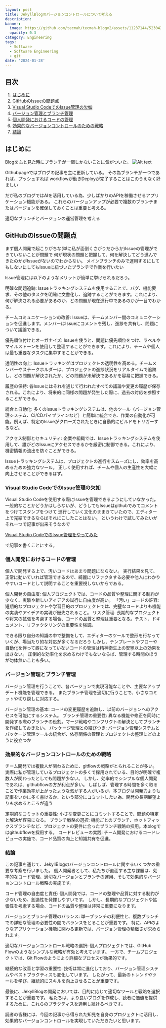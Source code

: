 ```yaml
---
layout: post
title: JekyllBlogのバージョンコントロールについて考える
description:
banner:
  image: https://github.com/tecmah/tecmah-blogv2/assets/11237144/523042e6-9331-4509-b69d-1aa6e1a3071f
  opacity: 0.3
category: Engineering
tags: 
  - Software
  - Software Engineering
  - git
date: '2024-01-28'
---
```

## 目次

1. [はじめに](#はじめに)
2. [GitHubのIssueの問題点](#githubのissueの問題点)
3. [Visual Studio CodeでのIssue管理の欠如](#visual-studio-codeでのissue管理の欠如)
4. [バージョン管理とブランチ管理](#バージョン管理とブランチ管理)
5. [個人開発におけるコードの管理](#個人開発におけるコードの管理)
6. [効果的なバージョンコントロールのための戦略](#効果的なバージョンコントロールのための戦略)
7. [結論](#結論)

## はじめに

Blogをふと見た時にブランチが一個しかないことに気がついた。
![Alt text](https://cdn.discordapp.com/attachments/1198133923855732756/1198435645664804974/image.webp?ex=65bee52b&is=65ac702b&hm=2890961980e647d49d1eb13de01b4b62dceb618d0d809992e44eee8801dedee9&)

Githubpageではブログの記事を主に更新している。
その為ブランチが一つであれば、プッシュすれば
workflowが動きDeployが完了することはこのうえなく好ましい

だが私のブログではAIを活用している為、少しばかりのAPIを稼働させるアプリケーション機能がある。
これらのバージョンアップが必要で複数のブランチまたはバージョンを確保しておくことは重要と考える。

適切なブランチとバージョンの運営管理を考える

## GitHubのIssueの問題点

まず個人開発で起こりがちな(単に私が面倒くさがりだからか)Issueの管理ができていないことが問題で
何が現状の問題と把握して、何を解決してどう進んできたのかがIssueがないのでわからない。
メインブランチのみで運用するにしてもしないにしてもIssueに紐づいたブランチで作業を行いたい

Issue管理には以下のようなメリットが簡単に挙げられるだろう。

明確な問題追跡: Issueトラッキングシステムを使用することで、バグ、機能要求、その他のタスクを明確に文書化し、追跡することができます。これにより、何が解決される必要があるのか、どの問題が現在進行中であるのかが一目でわかる。

チームコミュニケーションの改善: Issueは、チームメンバー間のコミュニケーションを促進します。メンバーはIssueにコメントを残し、進捗を共有し、問題について議論できる。

優先順位付けとオーガナイズ: Issueを使うと、問題に優先順位をつけ、ラベルやマイルストーンを使用して整理することができます。これにより、チームや個人は最も重要なタスクに集中することができる。

透明性の向上: Issueトラッキングはプロジェクトの透明性を高める。チームメンバーやステークホルダーは、プロジェクトの進捗状況をリアルタイムで追跡し、どの問題が解決されたか、どの問題が未解決であるかを容易に把握できる。

履歴の保持: 各Issueにはそれを通じて行われたすべての議論や変更の履歴が保存される。これにより、将来的に同様の問題が発生した際に、過去の対応を参照することができる。

統合と自動化: 多くのIssueトラッキングシステムは、他のツール（バージョン管理システム、CI/CDパイプラインなど）と簡単に統合でき、作業の自動化が可能。例えば、特定のIssueがクローズされたときに自動的にビルドをトリガーするなど。

アクセス制御とセキュリティ: 企業や組織では、Issueトラッキングシステムを使用して、誰がどのIssueにアクセスできるかを厳密に制御できる。これにより、機密情報の流出を防ぐことができる。

Issueトラッキングシステムは、プロジェクトの進行をスムーズにし、効率を高めるための強力なツール。
正しく使用すれば、チームや個人の生産性を大幅に向上させることができるはず。

### Visual Studio CodeでのIssue管理の欠如

Visual Studio Codeを使用する際にIssueを管理できるようにしていなかった。
一般的なことかどうかはしらないが、どうしてもIssueはgithubでみてコメントをつけてスタンプをつけて
進行していく文化のままきていたので、エディター上で完結できるならばそれにこしたことはない。
というわけで試してみたいがそれ一つで記事が出来そうなので

[Visual Studio CodeでのIssue管理をやってみた](Issue-management-in-Visual-Studio-Code)

で記事を書くことにする。

### 個人開発におけるコードの管理

個人で開発する上で、汚いコードはあまり問題にならない。
実行結果を見て、正常に動いていれば管理できるので、綺麗にリファクタする必要や他人にわかりやすいコードとして説明することを重要視しないからである。

個人開発の自由度: 個人プロジェクトでは、コードの品質や整理に関する制約が少なく、実験や新しいアイデアの試行に自由度が高い。
「汚い」コードの許容: 短期的なプロジェクトや学習目的のプロジェクトでは、完璧なコードよりも機能の実装やアイデアの実現が優先されること。
リスク管理: 長期的なプロジェクトや将来の拡張を考慮する場合、コードの品質と整理は重要となる。テスト、ドキュメント、リファクタリングの重要性を強調。

できる限り自分の知識の中で整備をして、エディターのツールで整形を行なっていくが、場当たり的な対応が多くなるだろう
しかし、テンプレートやフローや自動化を伴って癖になっていないコードの管理は精神衛生上の安寧以上の効果を出さない。
圧倒的な効率化を求めるわけでもないならば、管理する時間のほうが勿体無いことも多い。

### バージョン管理とブランチ管理

バージョン管理を行うことで、各バージョンで実現可能なことや、主要なアップデート機能を管理できる。
またブランチ管理を適切に行うことで、小さなコミットや切り戻しに対応する。

バージョン管理の基本: コードの変更履歴を追跡し、以前のバージョンへのアクセスを可能にするシステム。
ブランチ管理の重要性: 異なる機能や修正を同時に開発する際のブランチの役割。マージ戦略やコンフリクトの解決としてブランチを作成しておきたい。
パッケージ管理との結びつき: バージョン管理システムとパッケージ管理ツールの統合が、依存関係の管理とプロジェクトの整理にどのように役立つか

### 効果的なバージョンコントロールのための戦略

チーム開発では複数人が関わるために、gitflowの戦略がとられることが多い。
実際に私が管理しているプロジェクトの多くで採用されている、目的が明確で複数人が関わったとしても問題が少ない。
しかし、効率的でシンプルな個人開発であれば、githubflowの方が利点が多い。
しばしば、管理する時間を多く取ることで作業効率が上がったような気がする人がいるが、本ブログは開発力よりも
記事をいかに多く書けるか、という部分にコミットしたい為、開発の長期展望よりも求めるところが違う

定期的なコミットの重要性: 小さな変更ごとにコミットすることで、問題の特定と解決が容易になる。
ブランチ戦略の選択: 機能ごとのブランチ、ホットフィックスブランチなど、プロジェクトの要件に合ったブランチ戦略の採用。本blogではgithubflowを採用する。
コードレビューの実践: チーム開発におけるコードレビューの実施で、コード品質の向上と知識共有を促進。

### 結論

この記事を通じて、JekyllBlogのバージョンコントロールに関するいくつかの重要な考察を行いました。
個人開発者として、私たちが直面する主な課題は、効率的なコード管理、適切なバージョンとブランチの運用、そして効果的なバージョンコントロール戦略の実施です。

コード管理の自由度と責任: 個人開発では、コードの整理や品質に対する制約が少ないため、創造性を発揮しやすいです。
しかし、長期的なプロジェクトや拡張性を考慮する場合、コードの品質や整理は非常に重要になります。

バージョンとブランチ管理のバランス: 単一ブランチの利便性と、複数ブランチでの詳細な管理の必要性の間でバランスをとることが重要です。
特に、APIのようなアプリケーション機能に関わる更新では、バージョン管理の精緻さが求められます。

適切なバージョンコントロール戦略の選択: 個人プロジェクトでは、GitHub Flowのようなシンプルな戦略が有効と考えています。
一方で、チームプロジェクトでは、Git Flowのようにより詳細なプロセスが効果的です。

継続的な改善と学習の重要性: 技術は常に進化しており、バージョン管理システムやベストプラクティスも変化しています。
したがって、最新のトレンドやツールを学び、継続的にスキルを向上させることが重要です。

最後に、JekyllBlogの開発においては、目的に応じて適切なツールと戦略を選択することが重要です。
私たちは、より良いブログを作成し、読者に価値を提供するために、これらのプラクティスを適用し続けるべきです。

読者の皆様には、今回の記事から得られた知見を自身のプロジェクトに活用し、効果的なバージョンコントロールを実現していただきたいと思います。
